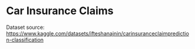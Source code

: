 # Car Insurance Claims

Dataset source: https://www.kaggle.com/datasets/ifteshanajnin/carinsuranceclaimprediction-classification


